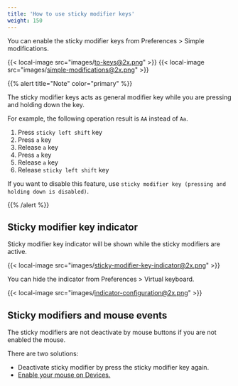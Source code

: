 ```yaml
---
title: 'How to use sticky modifier keys'
weight: 150
---
```


You can enable the sticky modifier keys from Preferences &gt; Simple modifications.

{{< local-image src="images/to-keys@2x.png" >}}
{{< local-image src="images/simple-modifications@2x.png" >}}

{{% alert title="Note" color="primary" %}}

The sticky modifier keys acts as general modifier key while you are pressing and holding down the key.

For example, the following operation result is `AA` instead of `Aa`.

1.  Press `sticky left shift` key
2.  Press `a` key
3.  Release `a` key
4.  Press `a` key
5.  Release `a` key
6.  Release `sticky left shift` key

If you want to disable this feature, use `sticky modifier key (pressing and holding down is disabled)`.

{{% /alert %}}

## Sticky modifier key indicator

Sticky modifier key indicator will be shown while the sticky modifiers are active.

{{< local-image src="images/sticky-modifier-key-indicator@2x.png" >}}

You can hide the indicator from Preferences &gt; Virtual keyboard.

{{< local-image src="images/indicator-configuration@2x.png" >}}

## Sticky modifiers and mouse events

The sticky modifiers are not deactivate by mouse buttons if you are not enabled the mouse.

There are two solutions:

-   Deactivate sticky modifier by press the sticky modifier key again.
-   [Enable your mouse on Devices.](../mouse-button/)
